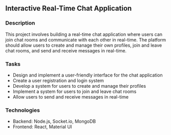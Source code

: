 ## Interactive Real-Time Chat Application

### Description

This project involves building a real-time chat application where users can join chat rooms and communicate with each other in real-time. The platform should allow users to create and manage their own profiles, join and leave chat rooms, and send and receive messages in real-time.

### Tasks

- Design and implement a user-friendly interface for the chat application
- Create a user registration and login system
- Develop a system for users to create and manage their profiles
- Implement a system for users to join and leave chat rooms
- Allow users to send and receive messages in real-time

### Technologies

- Backend: Node.js, Socket.io, MongoDB
- Frontend: React, Material UI

